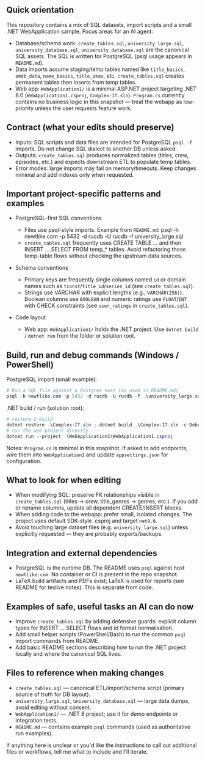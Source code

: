 ## Quick orientation

This repository contains a mix of SQL datasets, import scripts and a small .NET WebApplication sample. Focus areas for an AI agent:

- Database/schema work: `create_tables.sql`, `university_large.sql`, `university_database.sql`, `university_database.sql` are the canonical SQL assets. The SQL is written for PostgreSQL (psql usage appears in `README.md`).
- Data imports assume staging/temp tables named like `title_basics`, `omdb_data`, `name_basics`, `title_akas`, etc. `create_tables.sql` creates permanent tables then inserts from temp tables.
- Web app: `WebApplication1/` is a minimal ASP.NET project targeting .NET 8.0 (`WebApplication1.csproj`, `Complex-IT.sln`). `Program.cs` currently contains no business logic in this snapshot — treat the webapp as low-priority unless the user requests feature work.

## Contract (what your edits should preserve)
- Inputs: SQL scripts and data files are intended for PostgreSQL `psql -f` imports. Do not change SQL dialect to another DB unless asked.
- Outputs: `create_tables.sql` produces normalized tables (titles, crew, episodes, etc.) and expects downstream ETL to populate temp tables.
- Error modes: large imports may fail on memory/timeouts. Keep changes minimal and add indexes only when requested.

## Important project-specific patterns and examples

- PostgreSQL-first SQL conventions
  - Files use psql-style imports. Example from `README.md`:
    psql -h newtlike.com -p 5432 -d rucdb -U rucdb -f university_large.sql
  - `create_tables.sql` frequently uses CREATE TABLE ... and then INSERT ... SELECT FROM temp_* tables. Avoid refactoring those temp-table flows without checking the upstream data sources.

- Schema conventions
  - Primary keys are frequently single columns named `id` or domain names such as `tconst`/`title_id`/`series_id` (see `create_tables.sql`).
  - Strings use VARCHAR with explicit lengths (e.g., `VARCHAR(256)`). Boolean columns use `BOOLEAN` and numeric ratings use `FLOAT`/`INT` with CHECK constraints (see `user_ratings` in `create_tables.sql`).

- Code layout
  - Web app: `WebApplication1/` holds the .NET project. Use `dotnet build` / `dotnet run` from the folder or solution root.

## Build, run and debug commands (Windows / PowerShell)

PostgreSQL import (small example):

```powershell
# Run a SQL file against a Postgres host (as used in README.md)
psql -h newtlike.com -p 5432 -d rucdb -U rucdb -f .\university_large.sql
```

.NET build / run (solution root):

```powershell
# restore & build
dotnet restore .\Complex-IT.sln ; dotnet build .\Complex-IT.sln -c Debug
# run the web project directly
dotnet run --project .\WebApplication1\WebApplication1.csproj
```

Notes: `Program.cs` is minimal in this snapshot. If asked to add endpoints, wire them into `WebApplication1` and update `appsettings.json` for configuration.

## What to look for when editing
- When modifying SQL: preserve FK relationships visible in `create_tables.sql` (titles -> crew, title_genres -> genres, etc.). If you add or rename columns, update all dependent CREATE/INSERT blocks.
- When adding code to the webapp: prefer small, isolated changes. The project uses default SDK-style .csproj and target `net8.0`.
- Avoid touching large dataset files (e.g. `university_large.sql`) unless explicitly requested — they are probably exports/backups.

## Integration and external dependencies
- PostgreSQL is the runtime DB. The README uses `psql` against host `newtlike.com`. No container or CI is present in the repo snapshot.
- LaTeX build artifacts and PDFs exist; LaTeX is used for reports (see README for texlive notes). This is separate from code.

## Examples of safe, useful tasks an AI can do now
- Improve `create_tables.sql` by adding defensive guards: explicit column types for INSERT ... SELECT flows and id format normalisation.
- Add small helper scripts (PowerShell/Bash) to run the common `psql` import commands from README.
- Add basic README sections describing how to run the .NET project locally and where the canonical SQL lives.

## Files to reference when making changes
- `create_tables.sql` — canonical ETL/import/schema script (primary source of truth for DB layout).
- `university_large.sql`, `university_database.sql` — large data dumps, avoid editing without consent.
- `WebApplication1/` — .NET 8 project; use it for demo endpoints or integration tests.
- `README.md` — contains example `psql` commands (used as authoritative run examples).

If anything here is unclear or you'd like the instructions to call out additional files or workflows, tell me what to include and I'll iterate.
